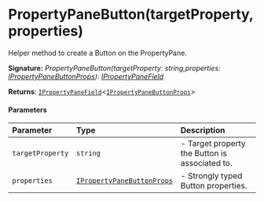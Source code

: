 # PropertyPaneButton(targetProperty,properties)

Helper method to create a Button on the PropertyPane.

**Signature:** _PropertyPaneButton(targetProperty: string,properties: [IPropertyPaneButtonProps](../sp-client-preview/ipropertypanebuttonprops.md)): [IPropertyPaneField](../sp-client-preview/ipropertypanefield.md)<IPropertyPaneButtonProps>_

**Returns**: [`IPropertyPaneField`]()<[`IPropertyPaneButtonProps`](../sp-client-preview/ipropertypanebuttonprops.md)>



#### Parameters


| Parameter	   | Type    | Description |
|:-------------|:---------------|:------------|
| `targetProperty`    | `string` | - Target property the Button is associated to. |
| `properties`    | [`IPropertyPaneButtonProps`](../sp-client-preview/ipropertypanebuttonprops.md) | - Strongly typed Button properties. |

